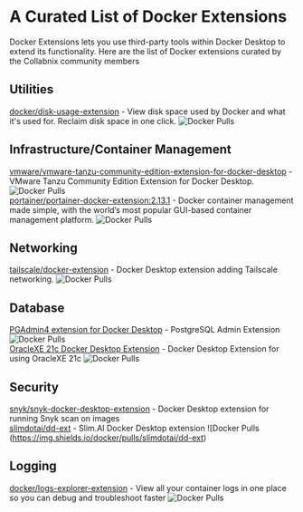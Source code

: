 # A Curated List of Docker  Extensions


Docker Extensions lets you use third-party tools within Docker Desktop to extend its functionality. Here are the list of Docker extensions curated by the Collabnix community members


## Utilities


[docker/disk-usage-extension](https://hub.docker.com/r/docker/disk-usage-extension) - View disk space used by Docker and what it's used for. Reclaim disk space in one click. ![Docker Pulls](https://img.shields.io/docker/pulls/docker/disk-usage-extension) <br>


## Infrastructure/Container Management

[vmware/vmware-tanzu-community-edition-extension-for-docker-desktop](https://hub.docker.com/r/vmware/vmware-tanzu-community-edition-extension-for-docker-desktop) - VMware Tanzu Community Edition Extension for Docker Desktop. ![Docker Pulls](https://img.shields.io/docker/pulls/vmware/vmware-tanzu-community-edition-extension-for-docker-desktop) <br>
[portainer/portainer-docker-extension:2.13.1](https://hub.docker.com/r/portainer/portainer-docker-extension) - Docker container management made simple, with the world’s most popular GUI-based container management platform. ![Docker Pulls](https://img.shields.io/docker/pulls/portainer/portainer-docker-extension)<br>

## Networking

[tailscale/docker-extension](https://hub.docker.com/r/tailscale/docker-extension) - Docker Desktop extension adding Tailscale networking.  ![Docker Pulls](https://img.shields.io/docker/pulls/tailscale/docker-extension)<br>


## Database

[PGAdmin4 extension for Docker Desktop](https://hub.docker.com/r/mochoa/pgadmin4-docker-extension) - PostgreSQL Admin Extension  ![Docker Pulls](https://img.shields.io/docker/pulls/mochoa/pgadmin4-docker-extension)<br>
[OracleXE 21c Docker Desktop Extension](https://hub.docker.com/r/mochoa/oraclexe-docker-extension) - Docker Desktop Extension for using OracleXE 21c ![Docker Pulls](https://img.shields.io/docker/pulls/mochoa/oraclexe-docker-extension)<br>


## Security

[snyk/snyk-docker-desktop-extension](https://hub.docker.com/r/snyk/snyk-docker-desktop-extension) - Docker Desktop extension for running Snyk scan on images <br>
[slimdotai/dd-ext](https://hub.docker.com/r/slimdotai/dd-ext) - Slim.AI Docker Desktop extension ![Docker Pulls (https://img.shields.io/docker/pulls/slimdotai/dd-ext)<br>

## Logging


[docker/logs-explorer-extension](https://hub.docker.com/r/docker/logs-explorer-extension) - View all your container logs in one place so you can debug and troubleshoot faster ![Docker Pulls](https://img.shields.io/docker/pulls/docker/logs-explorer-extension)<br>






